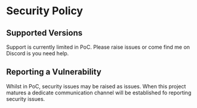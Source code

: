 # Security Policy

## Supported Versions

Support is currently limited in PoC.
Please raise issues or come find me on Discord is you need help.


## Reporting a Vulnerability

Whilst in PoC, security issues may be raised as issues.
When this project matures a dedicate communication channel will be established fo reporting security issues.
